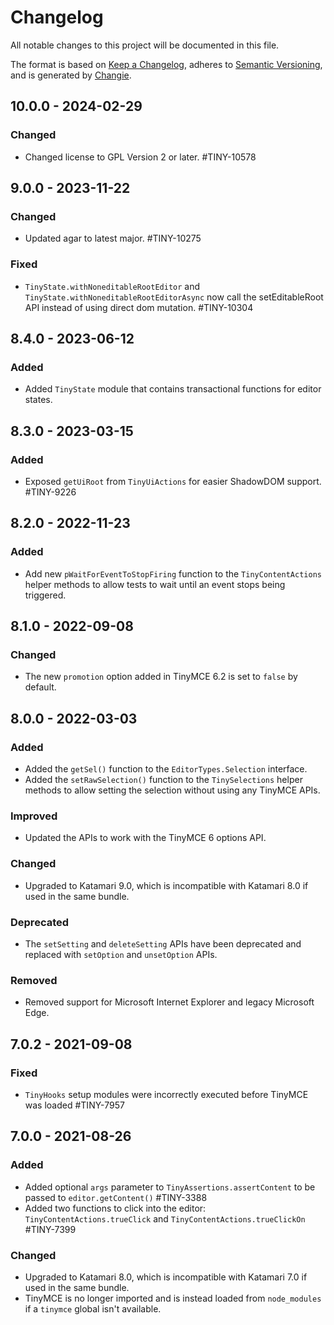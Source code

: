 # Changelog
All notable changes to this project will be documented in this file.

The format is based on [Keep a Changelog](https://keepachangelog.com/en/1.0.0/),
adheres to [Semantic Versioning](https://semver.org/spec/v2.0.0.html),
and is generated by [Changie](https://github.com/miniscruff/changie).

## 10.0.0 - 2024-02-29

### Changed
- Changed license to GPL Version 2 or later. #TINY-10578

## 9.0.0 - 2023-11-22

### Changed
- Updated agar to latest major. #TINY-10275

### Fixed
- `TinyState.withNoneditableRootEditor` and `TinyState.withNoneditableRootEditorAsync` now call the setEditableRoot API instead of using direct dom mutation. #TINY-10304

## 8.4.0 - 2023-06-12

### Added
- Added `TinyState` module that contains transactional functions for editor states.

## 8.3.0 - 2023-03-15

### Added
- Exposed `getUiRoot` from `TinyUiActions` for easier ShadowDOM support. #TINY-9226

## 8.2.0 - 2022-11-23

### Added
- Add new `pWaitForEventToStopFiring` function to the `TinyContentActions` helper methods to allow tests to wait until an event stops being triggered.

## 8.1.0 - 2022-09-08

### Changed
- The new `promotion` option added in TinyMCE 6.2 is set to `false` by default.

## 8.0.0 - 2022-03-03

### Added
- Added the `getSel()` function to the `EditorTypes.Selection` interface.
- Added the `setRawSelection()` function to the `TinySelections` helper methods to allow setting the selection without using any TinyMCE APIs.

### Improved
- Updated the APIs to work with the TinyMCE 6 options API.

### Changed
- Upgraded to Katamari 9.0, which is incompatible with Katamari 8.0 if used in the same bundle.

### Deprecated
- The `setSetting` and `deleteSetting` APIs have been deprecated and replaced with `setOption` and `unsetOption` APIs.

### Removed
- Removed support for Microsoft Internet Explorer and legacy Microsoft Edge.

## 7.0.2 - 2021-09-08

### Fixed
- `TinyHooks` setup modules were incorrectly executed before TinyMCE was loaded #TINY-7957

## 7.0.0 - 2021-08-26

### Added
- Added optional `args` parameter to `TinyAssertions.assertContent` to be passed to `editor.getContent()` #TINY-3388
- Added two functions to click into the editor: `TinyContentActions.trueClick` and `TinyContentActions.trueClickOn` #TINY-7399

### Changed
- Upgraded to Katamari 8.0, which is incompatible with Katamari 7.0 if used in the same bundle.
- TinyMCE is no longer imported and is instead loaded from `node_modules` if a `tinymce` global isn't available.

